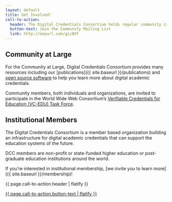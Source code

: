 ```yaml
---
layout: default
title: Get Involved!
call-to-action:
  header: The Digital Credentials Consortium holds regular community calls for individuals, institutions and members to learn more about current topics in digital academic credentials.
  button-text: Join the Community Mailing List
  link: http://eepurl.com/gic0Xf
---
```


<!-- Grid format that places text block and images side by side at wide screen size -->
<div class="row">
<div class="col-lg-6"  markdown="1">

## Community at Large

For the Community at Large, Digital Credentials Consortium provides many resources including our [publications]({{ site.baseurl }}/publications) and [open source software](https://github.com/digitalcredentials) to help you learn more about digital academic credentials.

Community members, both individuals and organizations, are invited to participate in the World Wide Web Consortium’s [Verifiable Credentials for Education (VC-EDU) Task Force](https://w3c-ccg.github.io/vc-ed/).

</div>
<div class="col-lg-6" markdown="1">

## Institutional Members

The Digital Credentials Consortium is a member based organization building an infrastructure for digital academic credentials that can support the education systems of the future.

DCC members are non-profit or state-funded higher education or post-graduate education institutions around the world.

If you’re interested in institutional membership, [we invite you to learn more]({{ site.baseurl }}/membership)!

</div>
</div>


<div id="contact" class="call-to-action mb-n4">
<div class="container-md">
<div class="content">
  <p>{{ page.call-to-action.header | flatify }}</p>
  <a class="btn-solid-lg" href="{{ page.call-to-action.link | flatify }}" target="_blank">{{ page.call-to-action.button-text | flatify }}</a>
</div>
</div>
</div>